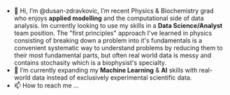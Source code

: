 - 👋 Hi, I’m @dusan-zdravkovic,
I’m recent Physics & Biochemistry grad who enjoys **applied modelling** and the computational side of data analysis. Im currently looking to use my skills in a **Data Science/Analyst** team position. The "first principles" approach I've learned in physics consisting of breaking down a problem into it's fundamentals is a convenient systematic way to understand problems by reducing them to their most fundamental parts, but often real world data is messy and contains stochasity which is a biophysist's specialty.
- 🌱 I’m currently expanding my **Machine Learning** & **AI** skills with real-world data instead of exclusively experimental scientific data.
- 📫 How to reach me ...
<!---
dusan-zdravkovic/dusan-zdravkovic is a ✨ special ✨ repository because its `README.md` (this file) appears on your GitHub profile.
You can click the Preview link to take a look at your changes.
--->
